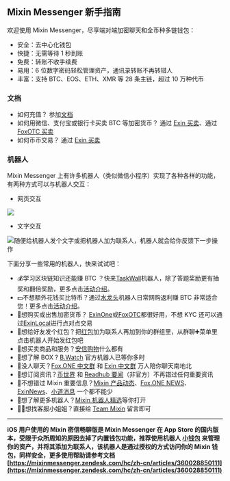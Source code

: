 ## Mixin Messenger 新手指南

欢迎使用 Mixin Messenger，尽享端对端加密聊天和全币种多链钱包：

- 安全：去中心化钱包
- 快捷：无需等待 1 秒到账
- 免费：转账不收手续费
- 易用：6 位数字密码轻松管理资产，通讯录转账不再转错人
- 丰富：支持 BTC、EOS、ETH、XMR 等 28 条主链，超过 10 万种代币

### 文档

- 如何充值？ 
  参加[文档](https://mixinmessenger.zendesk.com/hc/zh-cn/articles/360018789931)
- 如何用微信、支付宝或银行卡买卖 BTC 等加密货币？
  通过 [Exin 买卖](https://support.exinone.com/hc/zh-cn/articles/360030091871)、通过 [FoxOTC 买卖](https://fox.zendesk.com/hc/zh-cn/articles/360035825651) 
- 如何币币交易？
  通过 [Exin 买卖](https://support.exinone.com/hc/zh-cn/articles/360035520912)

### 机器人

Mixin Messenger 上有许多机器人（类似微信小程序）实现了各种各样的功能，有两种方式可以与机器人交互：

- 网页交互

![](https://newbie.zeromesh.net/red-packet.png)

- 文字交互

![随便给机器人发个文字或把机器人加为联系人，机器人就会给你反馈下一步操作](https://newbie.zeromesh.net/mixin-news.png)

下面分享一些常用的机器人，快来试试吧：

- 💰学习区块链知识还能赚 BTC ？快来[TaskWall](https://mixin.one/users/e08207df-55de-4ad9-8463-af692824f988)机器人，除了答题奖励更有抽奖和翻倍奖励，更多点击[活动介绍](https://w3c.group/c/1587547803842182)。
- 💵不想额外花钱买比特币？通过[水龙头](https://mixin.one/users/e08207df-55de-4ad9-8463-af692824f988)机器人日常网购返利赚 BTC 非常适合您！更多点击[活动介绍](https://w3c.group/c/1587630334804900)。
- 💸想购买或出售加密货币？ [ExinOne](https://mixin.one/users/61103d28-3ac2-44a2-ae34-bd956070dab1)或[FoxOTC](https://mixin.one/users/fb523769-e4f9-4148-b16d-1ca0edcdb955)都很好用，不想 KYC 还可以通过[ExinLocal](https://mixin.one/users/f2397b7a-ddfc-4bd9-925a-e14a9a553ba5)进行点对点交易
- 🧧想给好友发个红包？把[红包](https://mixin.one/users/1ab1f241-b809-4790-bcfd-a1779bb1d313)加为联系人再加到你的群组里，从群聊➕菜单里点击机器人开始发红包吧
- 🛒想买卖商品和服务？[安信购物](https://mixin.one/users/076ecd36-4c8e-4a12-9aa2-d541bdbba58d)什么都有
- 🎁想了解 BOX ? [B.Watch](https://mixin.one/users/b7c610d4-8e74-455d-ae82-c081ff80d511) 官方机器人已等你多时
- 💬没人聊天？[Fox.ONE 中文群](https://mixin.one/users/56e28252-1aef-48a6-a0c7-2213652570d7) 和 [Exin 中文群](https://mixin.one/users/47cdbc9e-e2b9-4d1f-b13e-42fec1d8853d) 万人陪你聊天南地北
- 📰想订阅资讯？[币世界](https://mixin.one/users/1fc37f38-28e2-442c-9187-79eaee9aaa3b) 和 [Readhub 要闻](https://mixin.one/users/69fa380d-24cd-4e92-b981-c2168320f818)（非官方）不再错过任何重要资讯
- 🚨不想错过 Mixin 重要信息？[Mixin 产品动态](https://mixin.one/users/e49eeb58-64cd-4065-b4f8-bac86647448d)、[Fox.ONE NEWS](https://mixin.one/users/169c03ca-fac8-42d0-b6a1-d4540e78eae9)、[ExinNews](https://mixin.one/users/a074bd5b-626f-4d4b-9ded-20b6b3f7bc8f)、[小道消息](https://mixin.one/users/53dabe3b-7473-4f54-8606-ca559b8671a4) 一个都不能少
- 🤖想了解更多机器人？[Mixin 机器人精选](https://mixin.one/users/b58cc447-02d8-43c7-8440-3afcd9198886)等你打开
- 👱‍♀️想找客服小姐姐？直接给 [Team Mixin](https://mixin.one/users/773e5e77-4107-45c2-b648-8fc722ed77f5) 留言即可

---

**iOS 用户使用的 Mixin 密信畅聊版是 Mixin Messenger 在 App Store 的国内版本，受限于众所周知的原因去掉了内置钱包功能，推荐使用机器人 [小钱包](https://mixin.one/users/f49c073a-f92c-4268-ab81-25805d8a108f) 来管理你的资产，并将其添加为联系人，该机器人是通过授权的方式访问你的 Mixin 钱包，同样安全，更多使用帮助请参考文档 [https://mixinmessenger.zendesk.com/hc/zh-cn/articles/360028850111](https://mixinmessenger.zendesk.com/hc/zh-cn/articles/360028850111)**
